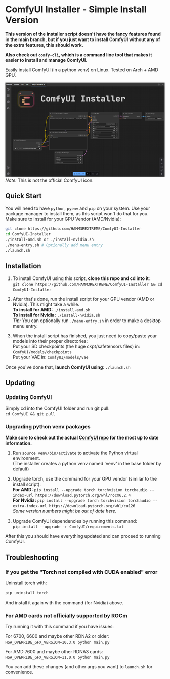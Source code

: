 # ComfyUI Installer - Simple Install Version

**This version of the installer script doesn't have the fancy features found in the main branch, but if you just want to install ComfyUI without any of the extra features, this should work.**

**Also check out `comfy-cli`, which is a command line tool that makes it easier to install and manage ComfyUI.**

Easily install ComfyUI (in a python venv) on Linux.
Tested on Arch + AMD GPU.

![ComfyUI Screenshot](graphics/comfyui_screenshot.png)
_Note:_ This is not the official ComfyUI icon.

## Quick Start

You will need to have `python`, `pyenv` and `pip` on your system. Use your package manager to install them, as this script won't do that for you.  
Make sure to install for your GPU Vendor (AMD/Nvidia):

```sh
git clone https://github.com/HAMM3REXTREME/ComfyUI-Installer
cd ComfyUI-Installer
./install-amd.sh or ./install-nvidia.sh
./menu-entry.sh # Optionally add menu entry
./launch.sh
```

## Installation

1. To install ComfyUI using this script, **clone this repo and cd into it**:  
   `git clone https://github.com/HAMM3REXTREME/ComfyUI-Installer && cd ComfyUI-Installer`

2. After that's done, run the install script for your GPU vendor (AMD or Nvidia). This might take a while.  
   **To install for AMD:** `./install-amd.sh`  
   **To install for Nvidia:** `./install-nvidia.sh`  
   _Tip:_ You can optionally run `./menu-entry.sh` in order to make a desktop menu entry.

3. When the install script has finished, you just need to copy/paste your models into their proper directories:  
   Put your SD checkpoints (the huge ckpt/safetensors files) in: `ComfyUI/models/checkpoints`  
   Put your VAE in: `ComfyUI/models/vae`

Once you've done that, **launch ComfyUI using**: `./launch.sh`

## Updating

### Updating ComfyUI

Simply cd into the ComfyUI folder and run git pull:  
`cd ComfyUI && git pull`

### Upgrading python venv packages

**Make sure to check out the actual [ComfyUI repo](https://github.com/comfyanonymous/ComfyUI) for the most up to date information.**

1. Run `source venv/bin/activate` to activate the Python virtual environment.  
   (The installer creates a python venv named 'venv' in the base folder by default)

2. Upgrade torch, use the command for your GPU vendor (similar to the install script):  
   **For AMD:** `pip install --upgrade torch torchvision torchaudio --index-url https://download.pytorch.org/whl/rocm6.2.4`  
   **For Nvidia:** `pip install --upgrade torch torchvision torchaudio --extra-index-url https://download.pytorch.org/whl/cu126`  
   _Some version numbers might be out of date here._

3. Upgrade ComfyUI dependencies by running this command:  
   `pip install --upgrade -r ComfyUI/requirements.txt`

After this you should have everything updated and can proceed to running ComfyUI.

## Troubleshooting

### If you get the "Torch not compiled with CUDA enabled" error

Uninstall torch with:

`pip uninstall torch`

And install it again with the command (for Nvidia) above.

### For AMD cards not officially supported by ROCm

Try running it with this command if you have issues:

For 6700, 6600 and maybe other RDNA2 or older: `HSA_OVERRIDE_GFX_VERSION=10.3.0 python main.py`

For AMD 7600 and maybe other RDNA3 cards: `HSA_OVERRIDE_GFX_VERSION=11.0.0 python main.py`

You can add these changes (and other args you want) to `launch.sh` for convenience.
